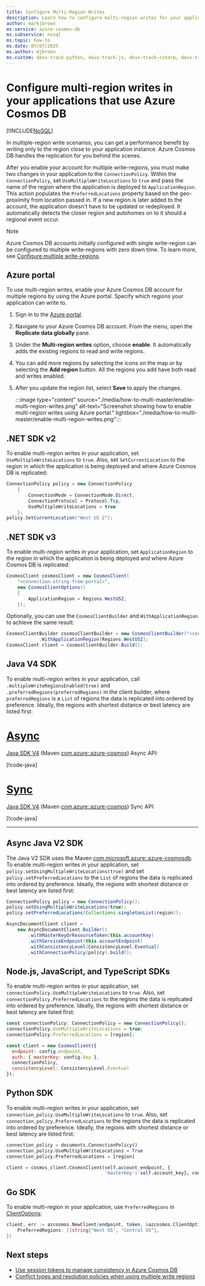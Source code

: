 ```yaml
---
title: Configure Multi-Region Writes
description: Learn how to configure multi-region writes for your applications by using different SDKs in Azure Cosmos DB.
author: markjbrown
ms.service: azure-cosmos-db
ms.subservice: nosql
ms.topic: how-to
ms.date: 07/07/2025
ms.author: mjbrown
ms.custom: devx-track-python, devx-track-js, devx-track-csharp, devx-track-dotnet, devx-track-extended-java, devx-track-ts
---
```


# Configure multi-region writes in your applications that use Azure Cosmos DB
[!INCLUDE[NoSQL](../includes/appliesto-nosql.md)]

In multiple-region write scenarios, you can get a performance benefit by writing only to the region close to your application instance. Azure Cosmos DB handles the replication for you behind the scenes.

After you enable your account for multiple write-regions, you must make two changes in your application to the `ConnectionPolicy`. Within the `ConnectionPolicy`, set `UseMultipleWriteLocations` to `true` and pass the name of the region where the application is deployed to `ApplicationRegion`. This action populates the `PreferredLocations` property based on the geo-proximity from location passed in. If a new region is later added to the account, the application doesn't have to be updated or redeployed. It automatically detects the closer region and autohomes on to it should a regional event occur.

> [!NOTE]
> Azure Cosmos DB accounts initially configured with single write-region can be configured to multiple write-regions with zero down time. To learn more, see [Configure multiple write-regions](../how-to-manage-database-account.yml#configure-multiple-write-regions).

## <a id="portal"></a> Azure portal

To use multi-region writes, enable your Azure Cosmos DB account for multiple regions by using the Azure portal. Specify which regions your application can write to.

1. Sign in to the [Azure portal](https://portal.azure.com).

1. Navigate to your Azure Cosmos DB account. From the menu, open the **Replicate data globally** pane.

1. Under the **Multi-region writes** option, choose **enable**. It automatically adds the existing regions to read and write regions.

1. You can add more regions by selecting the icons on the map or by selecting the **Add region** button. All the regions you add have both read and writes enabled.

1. After you update the region list, select **Save** to apply the changes.

   :::image type="content" source="./media/how-to-multi-master/enable-multi-region-writes.png" alt-text="Screenshot showing how to enable multi-region writes using Azure portal." lightbox="./media/how-to-multi-master/enable-multi-region-writes.png":::

## <a id="netv2"></a>.NET SDK v2

To enable multi-region writes in your application, set `UseMultipleWriteLocations` to `true`. Also, set `SetCurrentLocation` to the region in which the application is being deployed and where Azure Cosmos DB is replicated:

```csharp
ConnectionPolicy policy = new ConnectionPolicy
    {
        ConnectionMode = ConnectionMode.Direct,
        ConnectionProtocol = Protocol.Tcp,
        UseMultipleWriteLocations = true
    };
policy.SetCurrentLocation("West US 2");
```

## <a id="netv3"></a>.NET SDK v3

To enable multi-region writes in your application, set `ApplicationRegion` to the region in which the application is being deployed and where Azure Cosmos DB is replicated:

```csharp
CosmosClient cosmosClient = new CosmosClient(
    "<connection-string-from-portal>", 
    new CosmosClientOptions()
    {
        ApplicationRegion = Regions.WestUS2,
    });
```

Optionally, you can use the `CosmosClientBuilder` and `WithApplicationRegion` to achieve the same result:

```csharp
CosmosClientBuilder cosmosClientBuilder = new CosmosClientBuilder("<connection-string-from-portal>")
            .WithApplicationRegion(Regions.WestUS2);
CosmosClient client = cosmosClientBuilder.Build();
```

## <a id="java4-multi-region-writes"></a> Java V4 SDK

To enable multi-region writes in your application, call `.multipleWriteRegionsEnabled(true)` and `.preferredRegions(preferredRegions)` in the client builder, where `preferredRegions` is a `List` of regions the data is replicated into ordered by preference. Ideally, the regions with shortest distance or best latency are listed first:

# [Async](#tab/api-async)

[Java SDK V4](sdk-java-v4.md) (Maven [com.azure::azure-cosmos](https://mvnrepository.com/artifact/com.azure/azure-cosmos)) Async API:

[!code-java[](~/azure-cosmos-java-sql-api-samples/src/main/java/com/azure/cosmos/examples/documentationsnippets/async/SampleDocumentationSnippetsAsync.java?name=ConfigureMultimasterAsync)]

# [Sync](#tab/api-sync)

[Java SDK V4](sdk-java-v4.md) (Maven [com.azure::azure-cosmos](https://mvnrepository.com/artifact/com.azure/azure-cosmos)) Sync API:

[!code-java[](~/azure-cosmos-java-sql-api-samples/src/main/java/com/azure/cosmos/examples/documentationsnippets/sync/SampleDocumentationSnippets.java?name=ConfigureMultimasterSync)]

---

## <a id="java2-multi-region-writes"></a> Async Java V2 SDK

The Java V2 SDK uses the Maven [com.microsoft.azure::azure-cosmosdb](https://mvnrepository.com/artifact/com.microsoft.azure/azure-cosmosdb). To enable multi-region writes in your application, set `policy.setUsingMultipleWriteLocations(true)` and set `policy.setPreferredLocations` to the `List` of regions the data is replicated into ordered by preference. Ideally, the regions with shortest distance or best latency are listed first:

```java
ConnectionPolicy policy = new ConnectionPolicy();
policy.setUsingMultipleWriteLocations(true);
policy.setPreferredLocations(Collections.singletonList(region));

AsyncDocumentClient client =
    new AsyncDocumentClient.Builder()
        .withMasterKeyOrResourceToken(this.accountKey)
        .withServiceEndpoint(this.accountEndpoint)
        .withConsistencyLevel(ConsistencyLevel.Eventual)
        .withConnectionPolicy(policy).build();
```

## <a id="javascript"></a>Node.js, JavaScript, and TypeScript SDKs

To enable multi-region writes in your application, set `connectionPolicy.UseMultipleWriteLocations` to `true`. Also, set `connectionPolicy.PreferredLocations` to the regions the data is replicated into ordered by preference. Ideally, the regions with shortest distance or best latency are listed first:

```javascript
const connectionPolicy: ConnectionPolicy = new ConnectionPolicy();
connectionPolicy.UseMultipleWriteLocations = true;
connectionPolicy.PreferredLocations = [region];

const client = new CosmosClient({
  endpoint: config.endpoint,
  auth: { masterKey: config.key },
  connectionPolicy,
  consistencyLevel: ConsistencyLevel.Eventual
});
```

## <a id="python"></a>Python SDK

To enable multi-region writes in your application, set `connection_policy.UseMultipleWriteLocations` to `true`. Also, set `connection_policy.PreferredLocations` to the regions the data is replicated into ordered by preference. Ideally, the regions with shortest distance or best latency are listed first:

```python
connection_policy = documents.ConnectionPolicy()
connection_policy.UseMultipleWriteLocations = True
connection_policy.PreferredLocations = [region]

client = cosmos_client.CosmosClient(self.account_endpoint, {
                                    'masterKey': self.account_key}, connection_policy, documents.ConsistencyLevel.Session)
```

## <a id="go"></a>Go SDK

To enable multi-region in your application, use `PreferredRegions` in [ClientOptions](https://pkg.go.dev/github.com/Azure/azure-sdk-for-go/sdk/data/azcosmos#ClientOptions):

```go
client, err := azcosmos.NewClient(endpoint, token, &azcosmos.ClientOptions{
	PreferredRegions: []string{"West US", "Central US"},
})
```


## Next steps

- [Use session tokens to manage consistency in Azure Cosmos DB](how-to-manage-consistency.md#utilize-session-tokens)
- [Conflict types and resolution policies when using multiple write regions](../conflict-resolution-policies.md)
